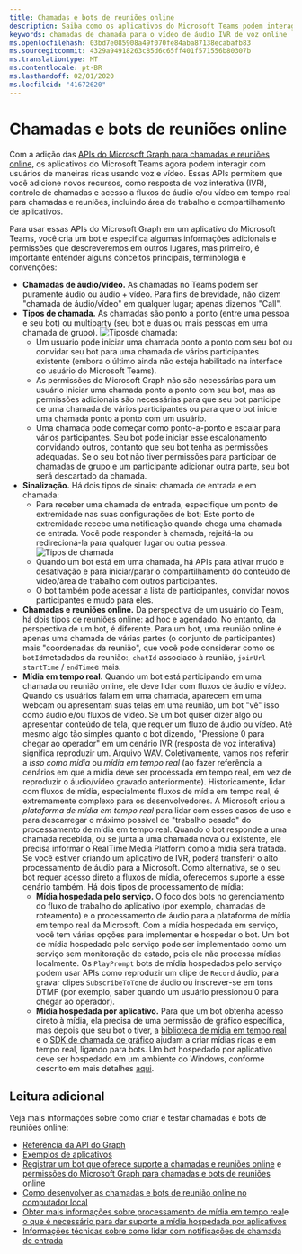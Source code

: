 ```yaml
---
title: Chamadas e bots de reuniões online
description: Saiba como os aplicativos do Microsoft Teams podem interagir com usuários usando voz e vídeo usando as APIs do Microsoft Graph para chamadas e reuniões online.
keywords: chamadas de chamada para o vídeo de áudio IVR de voz online
ms.openlocfilehash: 03bd7e085908a49f070fe84aba87138ecabafb83
ms.sourcegitcommit: 4329a94918263c85d6c65ff401f571556b80307b
ms.translationtype: MT
ms.contentlocale: pt-BR
ms.lasthandoff: 02/01/2020
ms.locfileid: "41672620"
---
```

# <a name="calls-and-online-meetings-bots"></a>Chamadas e bots de reuniões online

Com a adição das [APIs do Microsoft Graph para chamadas e reuniões online](/graph/api/resources/communications-api-overview?view=graph-rest-beta), os aplicativos do Microsoft Teams agora podem interagir com usuários de maneiras ricas usando voz e vídeo. Essas APIs permitem que você adicione novos recursos, como resposta de voz interativa (IVR), controle de chamadas e acesso a fluxos de áudio e/ou vídeo em tempo real para chamadas e reuniões, incluindo área de trabalho e compartilhamento de aplicativos.

Para usar essas APIs do Microsoft Graph em um aplicativo do Microsoft Teams, você cria um bot e especifica algumas informações adicionais e permissões que descreveremos em outros lugares, mas primeiro, é importante entender alguns conceitos principais, terminologia e convenções:

* **Chamadas de áudio/vídeo.** As chamadas no Teams podem ser puramente áudio ou áudio + vídeo. Para fins de brevidade, não dizem "chamada de áudio/vídeo" em qualquer lugar; apenas dizemos "Call".
* **Tipos de chamada.** As chamadas são ponto a ponto (entre uma pessoa e seu bot) ou multiparty (seu bot e duas ou mais pessoas em uma chamada de grupo).
  ![Tipos](~/assets/images/calls-and-meetings/call-types.png)de chamada:
  * Um usuário pode iniciar uma chamada ponto a ponto com seu bot ou convidar seu bot para uma chamada de vários participantes existente (embora o último ainda não esteja habilitado na interface do usuário do Microsoft Teams).
  * As permissões do Microsoft Graph não são necessárias para um usuário iniciar uma chamada ponto a ponto com seu bot, mas as permissões adicionais são necessárias para que seu bot participe de uma chamada de vários participantes ou para que o bot inicie uma chamada ponto a ponto com um usuário.
  * Uma chamada pode começar como ponto-a-ponto e escalar para vários participantes. Seu bot pode iniciar esse escalonamento convidando outros, contanto que seu bot tenha as permissões adequadas. Se o seu bot não tiver permissões para participar de chamadas de grupo e um participante adicionar outra parte, seu bot será descartado da chamada.
* **Sinalização.** Há dois tipos de sinais: chamada de entrada e em chamada:
  * Para receber uma chamada de entrada, especifique um ponto de extremidade nas suas configurações de bot; Este ponto de extremidade recebe uma notificação quando chega uma chamada de entrada. Você pode responder à chamada, rejeitá-la ou redirecioná-la para qualquer lugar ou outra pessoa.
  ![Tipos de chamada](~/assets/images/calls-and-meetings/call-handling.png)
  * Quando um bot está em uma chamada, há APIs para ativar mudo e desativação e para iniciar/parar o compartilhamento do conteúdo de vídeo/área de trabalho com outros participantes.
  * O bot também pode acessar a lista de participantes, convidar novos participantes e mudo para eles.
* **Chamadas e reuniões online.** Da perspectiva de um usuário do Team, há dois tipos de reuniões online: ad hoc e agendado. No entanto, da perspectiva de um bot, é diferente. Para um bot, uma reunião online é apenas uma chamada de várias partes (o conjunto de participantes) mais "coordenadas da reunião", que você pode considerar como os `botId`metadados da reunião:, `chatId` associado à reunião, `joinUrl` `startTime` / `endTime`e mais.
* **Mídia em tempo real.** Quando um bot está participando em uma chamada ou reunião online, ele deve lidar com fluxos de áudio e vídeo. Quando os usuários falam em uma chamada, aparecem em uma webcam ou apresentam suas telas em uma reunião, um bot "vê" isso como áudio e/ou fluxos de vídeo. Se um bot quiser dizer algo ou apresentar conteúdo de tela, que requer um fluxo de áudio ou vídeo. Até mesmo algo tão simples quanto o bot dizendo, "Pressione 0 para chegar ao operador" em um cenário IVR (resposta de voz interativa) significa reproduzir um. Arquivo WAV. Coletivamente, vamos nos referir a _isso como mídia_ ou _mídia em tempo real_ (ao fazer referência a cenários em que a mídia deve ser processada em tempo real, em vez de reproduzir o áudio/vídeo gravado anteriormente). Historicamente, lidar com fluxos de mídia, especialmente fluxos de mídia em tempo real, é extremamente complexo para os desenvolvedores. A Microsoft criou a _plataforma de mídia em tempo real_ para lidar com esses casos de uso e para descarregar o máximo possível de "trabalho pesado" do processamento de mídia em tempo real.  Quando o bot responde a uma chamada recebida, ou se junta a uma chamada nova ou existente, ele precisa informar o RealTime Media Platform como a mídia será tratada. Se você estiver criando um aplicativo de IVR, poderá transferir o alto processamento de áudio para a Microsoft. Como alternativa, se o seu bot requer acesso direto a fluxos de mídia, oferecemos suporte a esse cenário também. Há dois tipos de processamento de mídia:
  * **Mídia hospedada pelo serviço.** O foco dos bots no gerenciamento do fluxo de trabalho do aplicativo (por exemplo, chamadas de roteamento) e o processamento de áudio para a plataforma de mídia em tempo real da Microsoft. Com a mídia hospedada em serviço, você tem várias opções para implementar e hospedar o bot. Um bot de mídia hospedado pelo serviço pode ser implementado como um serviço sem monitoração de estado, pois ele não processa mídias localmente. Os `PlayPrompt` bots de mídia hospedados pelo serviço podem usar APIs como reproduzir um clipe de `Record` áudio, para gravar clipes `SubscribeToTone` de áudio ou inscrever-se em tons DTMF (por exemplo, saber quando um usuário pressionou 0 para chegar ao operador).
  * **Mídia hospedada por aplicativo.** Para que um bot obtenha acesso direto à mídia, ela precisa de uma permissão de gráfico específica, mas depois que seu bot o tiver, a [biblioteca de mídia em tempo real](https://www.nuget.org/packages/Microsoft.Graph.Communications.Calls.Media/) e o [SDK de chamada de gráfico](https://microsoftgraph.github.io/microsoft-graph-comms-samples/docs/articles/index.html#graph-calling-sdk-and-stateful-client-builder) ajudam a criar mídias ricas e em tempo real, ligando para bots. Um bot hospedado por aplicativo deve ser hospedado em um ambiente do Windows, conforme descrito em mais detalhes [aqui](./requirements-considerations-application-hosted-media-bots.md).

## <a name="further-reading"></a>Leitura adicional

Veja mais informações sobre como criar e testar chamadas e bots de reuniões online:

* [Referência da API do Graph](/graph/api/resources/communications-api-overview?view=graph-rest-beta)
* [Exemplos de aplicativos](https://github.com/microsoftgraph/microsoft-graph-comms-samples)
* [Registrar um bot que oferece suporte a chamadas e reuniões online](./registering-calling-bot.md) e [permissões do Microsoft Graph para chamadas e bots de reuniões online](/registering-calling-bot.md#add-microsoft-graph-permissions)
* [Como desenvolver as chamadas e bots de reunião online no computador local](./debugging-local-testing-calling-meeting-bots.md)
* [Obter mais informações sobre processamento de mídia em tempo real](./real-time-media-concepts.md)e [o que é necessário para dar suporte a mídia hospedada por aplicativos](./requirements-considerations-application-hosted-media-bots.md)
* [Informações técnicas sobre como lidar com notificações de chamada de entrada](./call-notifications.md)
